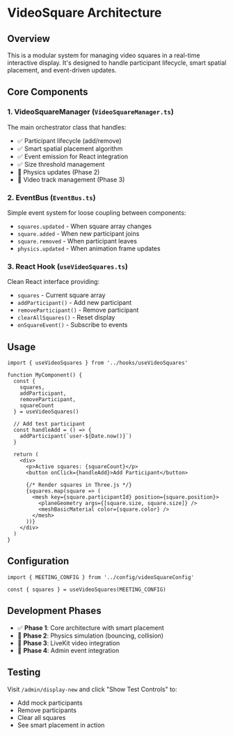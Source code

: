 # VideoSquare Architecture

## Overview

This is a modular system for managing video squares in a real-time interactive display. It's designed to handle participant lifecycle, smart spatial placement, and event-driven updates.

## Core Components

### 1. VideoSquareManager (`VideoSquareManager.ts`)
The main orchestrator class that handles:
- ✅ Participant lifecycle (add/remove)
- ✅ Smart spatial placement algorithm
- ✅ Event emission for React integration
- ✅ Size threshold management
- 🔄 Physics updates (Phase 2)
- 🔄 Video track management (Phase 3)

### 2. EventBus (`EventBus.ts`)
Simple event system for loose coupling between components:
- `squares.updated` - When square array changes
- `square.added` - When new participant joins
- `square.removed` - When participant leaves
- `physics.updated` - When animation frame updates

### 3. React Hook (`useVideoSquares.ts`)
Clean React interface providing:
- `squares` - Current square array
- `addParticipant()` - Add new participant
- `removeParticipant()` - Remove participant
- `clearAllSquares()` - Reset display
- `onSquareEvent()` - Subscribe to events

## Usage

```tsx
import { useVideoSquares } from '../hooks/useVideoSquares'

function MyComponent() {
  const { 
    squares, 
    addParticipant, 
    removeParticipant,
    squareCount 
  } = useVideoSquares()

  // Add test participant
  const handleAdd = () => {
    addParticipant(`user-${Date.now()}`)
  }

  return (
    <div>
      <p>Active squares: {squareCount}</p>
      <button onClick={handleAdd}>Add Participant</button>
      
      {/* Render squares in Three.js */}
      {squares.map(square => (
        <mesh key={square.participantId} position={square.position}>
          <planeGeometry args={[square.size, square.size]} />
          <meshBasicMaterial color={square.color} />
        </mesh>
      ))}
    </div>
  )
}
```

## Configuration

```tsx
import { MEETING_CONFIG } from '../config/videoSquareConfig'

const { squares } = useVideoSquares(MEETING_CONFIG)
```

## Development Phases

- ✅ **Phase 1**: Core architecture with smart placement
- 🔄 **Phase 2**: Physics simulation (bouncing, collision)
- 🔄 **Phase 3**: LiveKit video integration
- 🔄 **Phase 4**: Admin event integration

## Testing

Visit `/admin/display-new` and click "Show Test Controls" to:
- Add mock participants
- Remove participants  
- Clear all squares
- See smart placement in action 